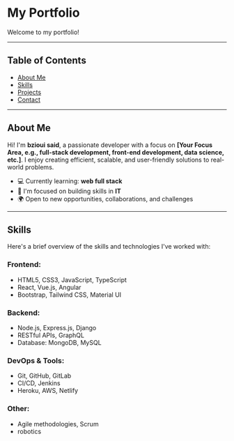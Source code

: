 # My Portfolio

Welcome to my portfolio! 

---

## Table of Contents

- [About Me](#about-me)
- [Skills](#skills)
- [Projects](#projects)
- [Contact](#contact)

---

## About Me

Hi! I'm **bzioui said**, a passionate developer with a focus on **[Your Focus Area, e.g., full-stack development, front-end development, data science, etc.]**. I enjoy creating efficient, scalable, and user-friendly solutions to real-world problems.

- 💻 Currently learning: **web full stack**
- 🌱 I'm focused on building skills in **IT**
- 🌍 Open to new opportunities, collaborations, and challenges

---

## Skills

Here's a brief overview of the skills and technologies I've worked with:

### Frontend:
- HTML5, CSS3, JavaScript, TypeScript
- React, Vue.js, Angular
- Bootstrap, Tailwind CSS, Material UI

### Backend:
- Node.js, Express.js, Django
- RESTful APIs, GraphQL
- Database: MongoDB, MySQL

### DevOps & Tools:
- Git, GitHub, GitLab
- CI/CD, Jenkins
- Heroku, AWS, Netlify

### Other:
- Agile methodologies, Scrum
- robotics
